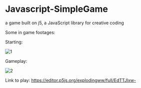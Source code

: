 # Javascript-SimpleGame
a game built on j5, a JavaScript library for creative coding

Some in game footages:

Starting:

![1](https://user-images.githubusercontent.com/102981020/180600489-147ab286-6432-45fe-8e59-ce384db8a837.png)

Gameplay:

![2](https://user-images.githubusercontent.com/102981020/180600592-c9b0a18f-a3f1-416f-a5cc-65d4ec4f0cb5.png)


Link to play: https://editor.p5js.org/explodingww/full/EdTTJlxw-
